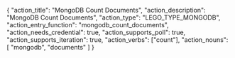{
"action_title": "MongoDB Count Documents",
"action_description": "MongoDB Count Documents",
"action_type": "LEGO_TYPE_MONGODB",
"action_entry_function": "mongodb_count_documents",
"action_needs_credential": true,
"action_supports_poll": true,
"action_supports_iteration": true,
"action_verbs": ["count"],
"action_nouns": [
"mongodb",
"documents"
]
}
